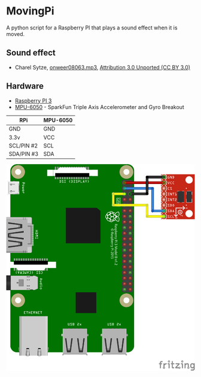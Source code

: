 # MovingPi
A python script for a Raspberry PI that plays a sound effect when it is moved. 

Sound effect 
-------------

- Charel Sytze, [onweer08063.mp3](https://www.freesound.org/people/Charel%20Sytze/sounds/36063/), [Attribution 3.0 Unported (CC BY 3.0)](https://creativecommons.org/licenses/by/3.0/)

Hardware
-------------

- [Raspberry PI 3](https://www.raspberrypi.org/)
- [MPU-6050](https://www.sparkfun.com/products/11028) - SparkFun Triple Axis Accelerometer and Gyro Breakout 

| RPi         | MPU-6050 |
| ----------- | -------- |
| GND         |      GND |
| 3.3v        |      VCC |
| SCL/PIN #2  |      SCL |
| SDA/PIN #3  |      SDA |


![Raspberry pi diagram](https://raw.githubusercontent.com/funvill/MovingPi/master/rpi_drawing_bb.png)